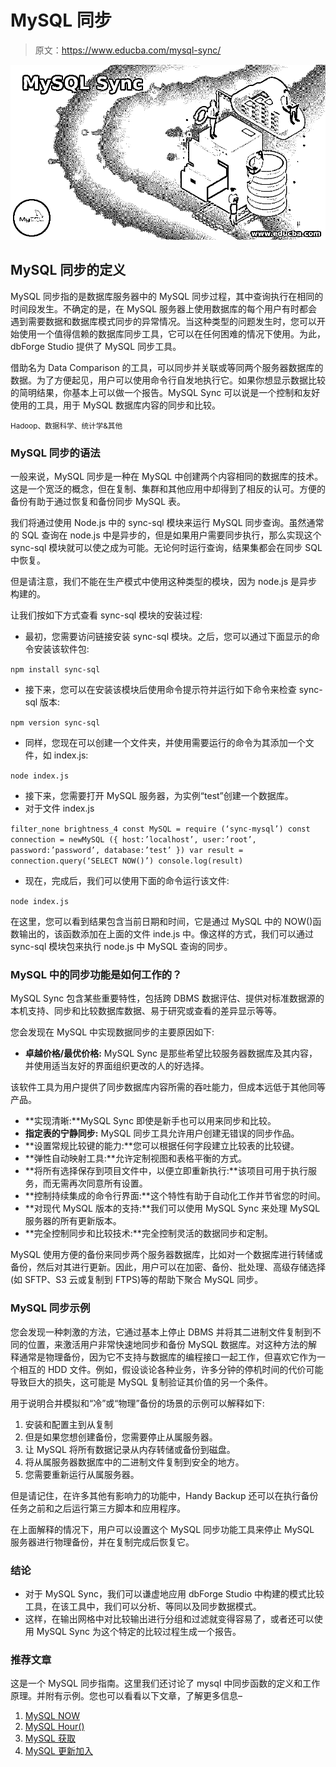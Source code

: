 # MySQL 同步

> 原文：<https://www.educba.com/mysql-sync/>

![MySQL Sync](img/e21b85d969ebb2a855a08f377421155a.png)



## MySQL 同步的定义

MySQL 同步指的是数据库服务器中的 MySQL 同步过程，其中查询执行在相同的时间段发生。不确定的是，在 MySQL 服务器上使用数据库的每个用户有时都会遇到需要数据和数据库模式同步的异常情况。当这种类型的问题发生时，您可以开始使用一个值得信赖的数据库同步工具，它可以在任何困难的情况下使用。为此，dbForge Studio 提供了 MySQL 同步工具。

借助名为 Data Comparison 的工具，可以同步并关联或等同两个服务器数据库的数据。为了方便起见，用户可以使用命令行自发地执行它。如果你想显示数据比较的简明结果，你基本上可以做一个报告。MySQL Sync 可以说是一个控制和友好使用的工具，用于 MySQL 数据库内容的同步和比较。

<small>Hadoop、数据科学、统计学&其他</small>

### MySQL 同步的语法

一般来说，MySQL 同步是一种在 MySQL 中创建两个内容相同的数据库的技术。这是一个宽泛的概念，但在复制、集群和其他应用中却得到了相反的认可。方便的备份有助于通过恢复和备份同步 MySQL 表。

我们将通过使用 Node.js 中的 sync-sql 模块来运行 MySQL 同步查询。虽然通常的 SQL 查询在 node.js 中是异步的，但是如果用户需要同步执行，那么实现这个 sync-sql 模块就可以使之成为可能。无论何时运行查询，结果集都会在同步 SQL 中恢复。

但是请注意，我们不能在生产模式中使用这种类型的模块，因为 node.js 是异步构建的。

让我们按如下方式查看 sync-sql 模块的安装过程:

*   最初，您需要访问链接安装 sync-sql 模块。之后，您可以通过下面显示的命令安装该软件包:

`npm install sync-sql`

*   接下来，您可以在安装该模块后使用命令提示符并运行如下命令来检查 sync-sql 版本:

`npm version sync-sql`

*   同样，您现在可以创建一个文件夹，并使用需要运行的命令为其添加一个文件，如 index.js:

`node index.js`

*   接下来，您需要打开 MySQL 服务器，为实例“test”创建一个数据库。
*   对于文件 index.js

`filter_none
brightness_4
const MySQL = require (‘sync-mysql’)
const connection = newMySQL ({
host:’localhost’,
user:’root’,
password:’password’,
database:’test’
})
var result = connection.query(‘SELECT NOW()’)
console.log(result)`

*   现在，完成后，我们可以使用下面的命令运行该文件:

`node index.js`

在这里，您可以看到结果包含当前日期和时间，它是通过 MySQL 中的 NOW()函数输出的，该函数添加在上面的文件 inde.js 中。像这样的方式，我们可以通过 sync-sql 模块包来执行 node.js 中 MySQL 查询的同步。

### MySQL 中的同步功能是如何工作的？

MySQL Sync 包含某些重要特性，包括跨 DBMS 数据评估、提供对标准数据源的本机支持、同步和比较数据库数据、易于研究或查看的差异显示等等。

您会发现在 MySQL 中实现数据同步的主要原因如下:

*   **卓越价格/最优价格:** MySQL Sync 是那些希望比较服务器数据库及其内容，并使用适当友好的界面组织更改的人的好选择。

该软件工具为用户提供了同步数据库内容所需的吞吐能力，但成本远低于其他同等产品。

*   **实现清晰:**MySQL Sync 即使是新手也可以用来同步和比较。
*   **指定表的宁静同步:** MySQL 同步工具允许用户创建无错误的同步作品。
*   **设置常规比较键的能力:**您可以根据任何字段建立比较表的比较键。
*   **弹性自动映射工具:**允许定制视图和表格平衡的方式。
*   **将所有选择保存到项目文件中，以便立即重新执行:**该项目可用于执行服务，而无需再次同意所有设置。
*   **控制持续集成的命令行界面:**这个特性有助于自动化工作并节省您的时间。
*   **对现代 MySQL 版本的支持:**我们可以使用 MySQL Sync 来处理 MySQL 服务器的所有更新版本。
*   **完全控制同步和比较技术:**完全控制灵活的数据同步和定制。

MySQL 使用方便的备份来同步两个服务器数据库，比如对一个数据库进行转储或备份，然后对其进行更新。因此，用户可以在加密、备份、批处理、高级存储选择(如 SFTP、S3 云或复制到 FTPS)等的帮助下聚合 MySQL 同步。

### MySQL 同步示例

您会发现一种刺激的方法，它通过基本上停止 DBMS 并将其二进制文件复制到不同的位置，来激活用户非常快速地同步和备份 MySQL 数据库。对这种方法的解释通常是物理备份，因为它不支持与数据库的编程接口一起工作，但喜欢它作为一个相互的 HDD 文件。例如，假设谈论各种业务，许多分钟的停机时间的代价可能导致巨大的损失，这可能是 MySQL 复制验证其价值的另一个条件。

用于说明合并模拟和“冷”或“物理”备份的场景的示例可以解释如下:

1.  安装和配置主到从复制
2.  但是如果您想创建备份，您需要停止从属服务器。
3.  让 MySQL 将所有数据记录从内存转储或备份到磁盘。
4.  将从属服务器数据库中的二进制文件复制到安全的地方。
5.  您需要重新运行从属服务器。

但是请记住，在许多其他有影响力的功能中，Handy Backup 还可以在执行备份任务之前和之后运行第三方脚本和应用程序。

在上面解释的情况下，用户可以设置这个 MySQL 同步功能工具来停止 MySQL 服务器进行物理备份，并在复制完成后恢复它。

### 结论

*   对于 MySQL Sync，我们可以谦虚地应用 dbForge Studio 中构建的模式比较工具，在该工具中，我们可以分析、等同以及同步数据模式。
*   这样，在输出网格中对比较输出进行分组和过滤就变得容易了，或者还可以使用 MySQL Sync 为这个特定的比较过程生成一个报告。

### 推荐文章

这是一个 MySQL 同步指南。这里我们还讨论了 mysql 中同步函数的定义和工作原理。并附有示例。您也可以看看以下文章，了解更多信息–

1.  [MySQL NOW](https://www.educba.com/mysql-now/)
2.  [MySQL Hour()](https://www.educba.com/mysql-hour/)
3.  [MySQL 获取](https://www.educba.com/mysql-fetch/)
4.  [MySQL 更新加入](https://www.educba.com/mysql-update-join/)





